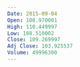 ```yaml
---
Date: 2015-09-04
Open: 108.970001
High: 110.449997
Low: 108.510002
Close: 109.269997
Adj Close: 103.925537
Volume: 49996300
---
```

